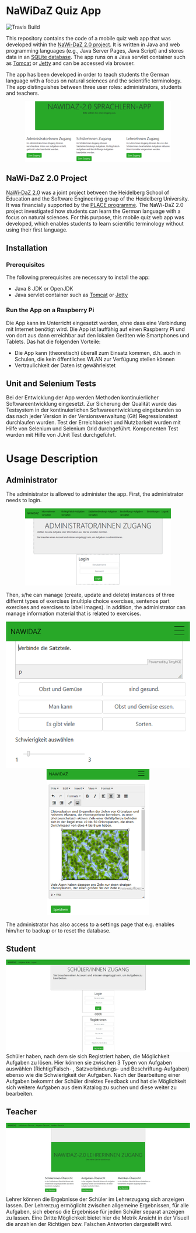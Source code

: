 # NaWiDaZ Quiz App
![Travis Build](https://travis-ci.org/dekome/quizapp.svg?branch=master)

This repository contains the code of a mobile quiz web app that was developed within the [NaWi-DaZ 2.0 project](http://se.ifi.uni-heidelberg.de/research/projects/nawi_daz_20.html).
It is written in Java and web programming languages (e.g., Java Server Pages, Java Script) and stores data in an [SQLite database](https://www.sqlite.org).
The app runs on a Java servlet container such as [Tomcat](https://tomcat.apache.org/) or [Jetty](https://www.eclipse.org/jetty/) and can be accessed via browser.

The app has been developed in order to teach students the German language with a focus on natural sciences and the scientific terminology. 
The app distinguishes between three user roles: administrators, students and teachers.

<p align="center"> 
<img src="screenshots/WelcomePage.png" alt="Screenshot of the index page" width="400"/>
</p>

## NaWi-DaZ 2.0 Project

[NaWi-DaZ 2.0](http://se.ifi.uni-heidelberg.de/research/projects/nawi_daz_20.html) was a joint project between the Heidelberg School of Education and the Software Engineering group of the Heidelberg University. 
It was financially supported by the [PLACE programme](https://hse-heidelberg.de/forschung/place-aktuell/).
The NaWi-DaZ 2.0 project investigated how students can learn the German language with a focus on natural sciences.
For this purpose, this mobile quiz web app was developed, which enables students to learn scientific terminology without using their first language.

## Installation

### Prerequisites
The following prerequisites are necessary to install the app:

- Java 8 JDK or OpenJDK
- Java servlet container such as [Tomcat](https://tomcat.apache.org/) or [Jetty](https://www.eclipse.org/jetty/)

### Run the App on a Raspberry Pi

Die App kann im Unterricht eingesetzt werden, ohne dass eine Verbindung mit Internet benötigt wird. Die App ist lauffähig auf einen Raspberry Pi und 
von dort aus dann erreichbar auf den lokalen Geräten wie Smartphones und Tablets. Das hat die folgenden Vorteile:
- Die App kann (theoretisch) überall zum Einsatz kommen, d.h. auch in Schulen, die kein öffentliches WLAN zur Verfügung stellen können
- Vertraulichkeit der Daten ist gewährleistet

## Unit and Selenium Tests

Bei der Entwicklung der App werden Methoden kontinuierlicher Softwareentwicklung eingesetzt. Zur Sicherung der Qualität wurde das Testsystem in der 
kontinuierlichen Softwareentwicklung eingebunden so das nach jeder Version in der Versionsverwaltung (Git) Regressionstest durchlaufen wurden. Test der 
Erreichbarkeit und Nutzbarkeit wurden mit Hilfe von Selenium und Selenium Grid durchgeführt. Komponenten Test wurden mit Hilfe von JUnit Test durchgeführt.

# Usage Description

## Administrator

The administrator is allowed to administer the app. 
First, the administrator needs to login.

<p align="center"> 
<img src="screenshots/AdminLogin.png" alt="Screenshot of the login on the admin page" width="400"/>
</p>

Then, s/he can manage (create, update and delete) instances of three differnt types of exercises (multiple choice exercises, sentence part exercises and exercises to label images).
In addition, the administrator can manage information material that is related to exercises. 

<p align="center"> 
<img src="screenshots/AdminCreateExercise.png" alt="Screenshot of creating an exercise on the admin page" height="400"/>
<img src="screenshots/AdminCreateInformation.png" alt="Screenshot of creating information material on the admin page" height="400"/>
</p>

The administrator has also access to a settings page that e.g. enables him/her to backup or to reset the database.

## Student
![alt tag](screenshots/SchuelerLogin.jpg)
Schüler haben, nach dem sie sich Registriert haben, die Möglichkeit
Aufgaben zu lösen. Hier können sie zwischen 3 Typen von Aufgaben auswählen
(Richtig/Falsch- , Satzverbindungs- und Beschriftung-Aufgaben) ebenso wie die
Schwierigkeit der Aufgaben. Nach der Bearbeitung einer Aufgaben bekommt der
Schüler direktes Feedback und hat die Möglichkeit sich weitere Aufgaben aus dem
Katalog zu suchen und diese weiter zu bearbeiten.

## Teacher
![alt tag](screenshots/LehreStart.jpg)
Lehrer können die Ergebnisse der Schüler im Lehrerzugang sich anzeigen lassen. Der Lehrerzug ermöglicht zwischen allgemeine Ergebnissen, für alle Aufgaben, 
sich ebenso die Ergebnisse für jeden Schüler separat anzeigen zu lassen. Eine Dritte Möglichkeit bietet hier die Metrik Ansicht in der Visuell 
die anzahlen der Richtigen bzw. Falschen Antworten dargestellt wird.